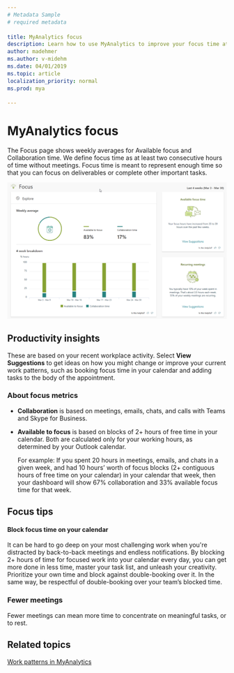 ```yaml
---
# Metadata Sample
# required metadata

title: MyAnalytics focus
description: Learn how to use MyAnalytics to improve your focus time at work
author: madehmer
ms.author: v-midehm
ms.date: 04/01/2019
ms.topic: article
localization_priority: normal 
ms.prod: mya

---
```


# MyAnalytics focus

The Focus page shows weekly averages for Available focus and Collaboration time. We define focus time as at least two consecutive hours of time without meetings. Focus time is meant to represent enough time so that you can focus on deliverables or complete other important tasks.

![Focus](../../Images/mya/use/focus-pg.png)

## Productivity insights

These are based on your recent workplace activity. Select **View Suggestions** to get ideas on how you might change or improve your current work patterns, such as booking focus time in your calendar and adding tasks to the body of the appointment.

### About focus metrics

* **Collaboration** is based on meetings, emails, chats, and calls with Teams and Skype for Business.

* **Available to focus** is based on blocks of 2+ hours of free time in your calendar. Both are calculated only for your working hours, as determined by your Outlook calendar.

   For example: If you spent 20 hours in meetings, emails, and chats in a given week, and had 10 hours’ worth of focus blocks (2+ contiguous hours of free time on your calendar) in your calendar that week, then your dashboard will show 67% collaboration and 33% available focus time for that week.

## Focus tips

#### Block focus time on your calendar

It can be hard to go deep on your most challenging work when you're distracted by back-to-back meetings and endless notifications. By blocking 2+ hours of time for focused work into your calendar every day, you can get more done in less time, master your task list, and unleash your creativity. Prioritize your own time and block against double-booking over it. In the same way, be respectful of double-booking over your team’s blocked time.

### Fewer meetings

Fewer meetings can mean more time to concentrate on meaningful tasks, or to rest.

## Related topics

[Work patterns in MyAnalytics](../use/dashboard-2.md)